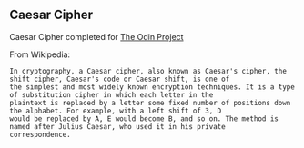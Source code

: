 ## Caesar Cipher
Caesar Cipher completed for <a href="http://www.theodinproject.com/ruby-programming/building-blocks?ref=lc-pb">The Odin Project</a>

From Wikipedia:

    In cryptography, a Caesar cipher, also known as Caesar's cipher, the shift cipher, Caesar's code or Caesar shift, is one of
    the simplest and most widely known encryption techniques. It is a type of substitution cipher in which each letter in the
    plaintext is replaced by a letter some fixed number of positions down the alphabet. For example, with a left shift of 3, D
    would be replaced by A, E would become B, and so on. The method is named after Julius Caesar, who used it in his private
    correspondence.
